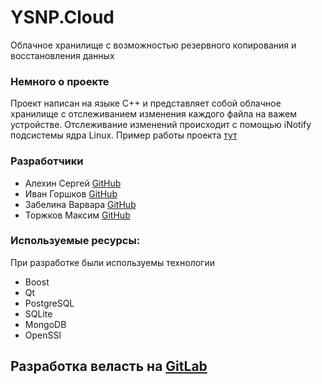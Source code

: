 # YSNP.Cloud
Облачное хранилище с возможностью резервного копирования и восстановления данных

### Немного о проекте
Проект написан на языке С++ и представляет собой облачное хранилище с отслеживанием изменения каждого файла на важем устройстве. Отслеживание изменений происходит с помощью iNotify подсистемы ядра Linux. Пример работы проекта [тут](./Cloud.mp4)

### Разработчики 
- Алехин Сергей [GitHub](https://github.com/alSergey)
- Иван Горшков [GitHub](https://github.com/IvanGorshkov)
- Забелина Варвара [GitHub](https://github.com/VVaria)
- Торжков Максим [GitHub](https://github.com/dantedoyl)

### Используемые ресурсы:
При разработке были используемы технологии 
- Boost
- Qt
- PostgreSQL
- SQLite
- MongoDB
- OpenSSl

## Разработка веласть на [GitLab](https://gitlab.com/a.sergey/ysnp.cloud)
